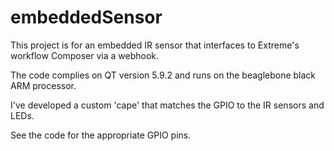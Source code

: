 # embeddedSensor
This project is for an embedded IR sensor that interfaces to Extreme's workflow Composer via a webhook.

The code complies on QT version 5.9.2 and runs on the beaglebone black ARM processor. 

I've developed a custom 'cape' that matches the GPIO to the IR sensors and LEDs.

See the code for the appropriate GPIO pins.
